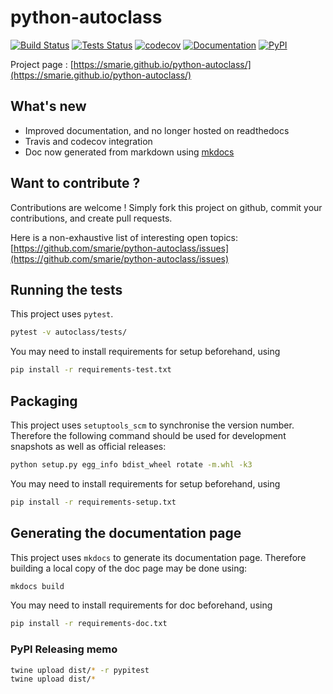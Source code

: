 # python-autoclass

[![Build Status](https://travis-ci.org/smarie/python-autoclass.svg?branch=master)](https://travis-ci.org/smarie/python-autoclass) [![Tests Status](https://smarie.github.io/python-autoclass/junit/junit-badge.svg)](https://smarie.github.io/python-autoclass/junit) [![codecov](https://codecov.io/gh/smarie/python-autoclass/branch/master/graph/badge.svg)](https://codecov.io/gh/smarie/python-autoclass) [![Documentation](https://img.shields.io/badge/docs-latest-blue.svg)](https://smarie.github.io/python-autoclass/) [![PyPI](https://img.shields.io/badge/PyPI-autoclass-blue.svg)](https://pypi.python.org/pypi/autoclass/)

Project page : [https://smarie.github.io/python-autoclass/](https://smarie.github.io/python-autoclass/)

## What's new

* Improved documentation, and no longer hosted on readthedocs
* Travis and codecov integration
* Doc now generated from markdown using [mkdocs](http://www.mkdocs.org/)

## Want to contribute ?

Contributions are welcome ! Simply fork this project on github, commit your contributions, and create pull requests.

Here is a non-exhaustive list of interesting open topics: [https://github.com/smarie/python-autoclass/issues](https://github.com/smarie/python-autoclass/issues)

## Running the tests

This project uses `pytest`. 

```bash
pytest -v autoclass/tests/
```

You may need to install requirements for setup beforehand, using 

```bash
pip install -r requirements-test.txt
```

## Packaging

This project uses `setuptools_scm` to synchronise the version number. Therefore the following command should be used for development snapshots as well as official releases: 

```bash
python setup.py egg_info bdist_wheel rotate -m.whl -k3
```

You may need to install requirements for setup beforehand, using 

```bash
pip install -r requirements-setup.txt
```

## Generating the documentation page

This project uses `mkdocs` to generate its documentation page. Therefore building a local copy of the doc page may be done using:

```bash
mkdocs build
```

You may need to install requirements for doc beforehand, using 

```bash
pip install -r requirements-doc.txt
```

### PyPI Releasing memo

```bash
twine upload dist/* -r pypitest
twine upload dist/*
```
